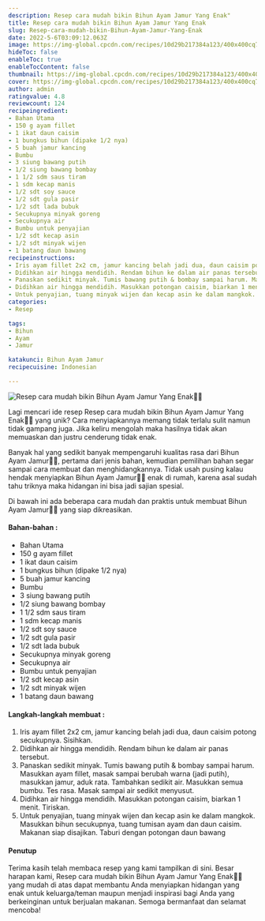 ```yaml
---
description: Resep cara mudah bikin Bihun Ayam Jamur Yang Enak"
title: Resep cara mudah bikin Bihun Ayam Jamur Yang Enak
slug: Resep-cara-mudah-bikin-Bihun-Ayam-Jamur-Yang-Enak
date: 2022-5-6T03:09:12.063Z
image: https://img-global.cpcdn.com/recipes/10d29b217384a123/400x400cq70/photo.jpg
hideToc: false
enableToc: true
enableTocContent: false
thumbnail: https://img-global.cpcdn.com/recipes/10d29b217384a123/400x400cq70/photo.jpg
cover: https://img-global.cpcdn.com/recipes/10d29b217384a123/400x400cq70/photo.jpg
author: admin
ratingvalue: 4.8
reviewcount: 124
recipeingredient:
- Bahan Utama
- 150 g ayam fillet
- 1 ikat daun caisim
- 1 bungkus bihun (dipake 1/2 nya)
- 5 buah jamur kancing
- Bumbu
- 3 siung bawang putih
- 1/2 siung bawang bombay
- 1 1/2 sdm saus tiram
- 1 sdm kecap manis
- 1/2 sdt soy sauce
- 1/2 sdt gula pasir
- 1/2 sdt lada bubuk
- Secukupnya minyak goreng
- Secukupnya air
- Bumbu untuk penyajian
- 1/2 sdt kecap asin
- 1/2 sdt minyak wijen
- 1 batang daun bawang
recipeinstructions:
- Iris ayam fillet 2x2 cm, jamur kancing belah jadi dua, daun caisim potong secukupnya. Sisihkan.
- Didihkan air hingga mendidih. Rendam bihun ke dalam air panas tersebut.
- Panaskan sedikit minyak. Tumis bawang putih & bombay sampai harum. Masukkan ayam fillet, masak sampai berubah warna (jadi putih), masukkan jamur, aduk rata. Tambahkan sedikit air. Masukkan semua bumbu. Tes rasa. Masak sampai air sedikit menyusut.
- Didihkan air hingga mendidih. Masukkan potongan caisim, biarkan 1 menit. Tiriskan.
- Untuk penyajian, tuang minyak wijen dan kecap asin ke dalam mangkok. Masukkan bihun secukupnya, tuang tumisan ayam dan daun caisim. Makanan siap disajikan. Taburi dengan potongan daun bawang
categories:
- Resep

tags:
- Bihun
- Ayam
- Jamur

katakunci: Bihun Ayam Jamur
recipecuisine: Indonesian

---
```


![Resep cara mudah bikin Bihun Ayam Jamur Yang Enak👩‍🍳](https://img-global.cpcdn.com/recipes/10d29b217384a123/400x400cq70/photo.jpg)

Lagi mencari ide resep Resep cara mudah bikin Bihun Ayam Jamur Yang Enak👩‍🍳 yang unik? Cara menyiapkannya memang tidak terlalu sulit namun tidak gampang juga. Jika keliru mengolah maka hasilnya tidak akan memuaskan dan justru cenderung tidak enak.

Banyak hal yang sedikit banyak mempengaruhi kualitas rasa dari Bihun Ayam Jamur👩‍🍳, pertama dari jenis bahan, kemudian pemilihan bahan segar sampai cara membuat dan menghidangkannya. Tidak usah pusing kalau hendak menyiapkan Bihun Ayam Jamur👩‍🍳 enak di rumah, karena asal sudah tahu triknya maka hidangan ini bisa jadi sajian spesial.

Di bawah ini ada beberapa cara mudah dan praktis untuk membuat Bihun Ayam Jamur👩‍🍳 yang siap dikreasikan.

<!--inarticleads1-->

#### Bahan-bahan :

- Bahan Utama
- 150 g ayam fillet
- 1 ikat daun caisim
- 1 bungkus bihun (dipake 1/2 nya)
- 5 buah jamur kancing
- Bumbu
- 3 siung bawang putih
- 1/2 siung bawang bombay
- 1 1/2 sdm saus tiram
- 1 sdm kecap manis
- 1/2 sdt soy sauce
- 1/2 sdt gula pasir
- 1/2 sdt lada bubuk
- Secukupnya minyak goreng
- Secukupnya air
- Bumbu untuk penyajian
- 1/2 sdt kecap asin
- 1/2 sdt minyak wijen
- 1 batang daun bawang

<!--inarticleads2-->

#### Langkah-langkah membuat :

1. Iris ayam fillet 2x2 cm, jamur kancing belah jadi dua, daun caisim potong secukupnya. Sisihkan.
1. Didihkan air hingga mendidih. Rendam bihun ke dalam air panas tersebut.
1. Panaskan sedikit minyak. Tumis bawang putih & bombay sampai harum. Masukkan ayam fillet, masak sampai berubah warna (jadi putih), masukkan jamur, aduk rata. Tambahkan sedikit air. Masukkan semua bumbu. Tes rasa. Masak sampai air sedikit menyusut.
1. Didihkan air hingga mendidih. Masukkan potongan caisim, biarkan 1 menit. Tiriskan.
1. Untuk penyajian, tuang minyak wijen dan kecap asin ke dalam mangkok. Masukkan bihun secukupnya, tuang tumisan ayam dan daun caisim. Makanan siap disajikan. Taburi dengan potongan daun bawang

#### Penutup

Terima kasih telah membaca resep yang kami tampilkan di sini. Besar harapan kami, Resep cara mudah bikin Bihun Ayam Jamur Yang Enak👩‍🍳 yang mudah di atas dapat membantu Anda menyiapkan hidangan yang enak untuk keluarga/teman maupun menjadi inspirasi bagi Anda yang berkeinginan untuk berjualan makanan. Semoga bermanfaat dan selamat mencoba!